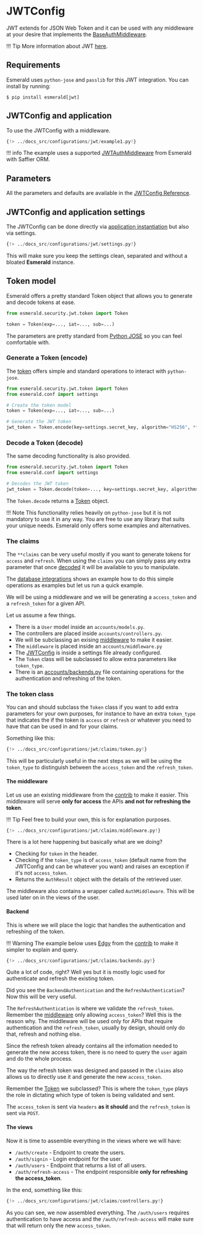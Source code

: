 # JWTConfig

JWT extends for JSON Web Token and it can be used with any middleware at your desire that implements the
[BaseAuthMiddleware](../middleware/middleware.md#baseauthmiddleware).

!!! Tip
    More information about JWT
    <a href="https://jwt.io/introduction" target='_blank'>here</a>.

## Requirements

Esmerald uses `python-jose` and `passlib` for this JWT integration. You can install by running:

```shell
$ pip install esmerald[jwt]
```

## JWTConfig and application

To use the JWTConfig with a middleware.

```python hl_lines="5 8-10 12"
{!> ../docs_src/configurations/jwt/example1.py!}
```

!!! info
    The example uses a supported [JWTAuthMiddleware](../databases/saffier/middleware.md#jwtauthmiddleware)
    from Esmerald with Saffier ORM.

## Parameters

All the parameters and defaults are available in the [JWTConfig Reference](../references/configurations/jwt.md).

## JWTConfig and application settings

The JWTConfig can be done directly via [application instantiation](#jwtconfig-and-application) but also via settings.

```python
{!> ../docs_src/configurations/jwt/settings.py!}
```

This will make sure you keep the settings clean, separated and without a bloated **Esmerald** instance.

## Token model

Esmerald offers a pretty standard Token object that allows you to generate and decode tokens at ease.

```python
from esmerald.security.jwt.token import Token

token = Token(exp=..., iat=..., sub=...)
```

The parameters are pretty standard from
<a href="https://python-jose.readthedocs.io/en/latest/" target='_blank'>Python JOSE</a> so you can feel
comfortable with.

### Generate a Token (encode)

The [token](#token-model) offers simple and standard operations to interact with `python-jose`.

```python
from esmerald.security.jwt.token import Token
from esmerald.conf import settings

# Create the token model
token = Token(exp=..., iat=..., sub=...)

# Generate the JWT token
jwt_token = Token.encode(key=settings.secret_key, algorithm="HS256", **claims)
```

### Decode a Token (decode)

The same decoding functionality is also provided.

```python
from esmerald.security.jwt.token import Token
from esmerald.conf import settings

# Decodes the JWT token
jwt_token = Token.decode(token=..., key=settings.secret_key, algorithms=["HS256"])
```

The `Token.decode` returns a [Token](#token-model) object.

!!! Note
    This functionality relies heavily on `python-jose` but it is not mandatory to use it in any way.
    You are free to use any library that suits your unique needs. Esmerald only offers some examples and alternatives.

### The claims

The `**claims` can be very useful mostly if you want to generate tokens for `access` and `refresh`.
When using the `claims` you can simply pass any extra parameter that once [decoded](#decode-a-token-decode)
it will be available to you to manipulate.

The [database integrations](../databases/edgy/example.md) shows an example how to do this simple
operations as examples but let us run a quick example.

We will be using a middleware and we will be generating a `access_token` and a `refresh_token`
for a given API.

Let us assume a few things.

* There is a `User` model inside an `accounts/models.py`.
* The controllers are placed inside `accounts/controllers.py`.
* We will be subclassing an exising [middleware](../databases/edgy/middleware.md) to make it easier.
* The `middleware` is placed inside an `accounts/middleware.py`
* The [JWTConfig](#jwtconfig) is inside a settings file already configured.
* The `Token` class will be subclassed to allow extra parameters like `token_type`.
* There is an [accounts/backends.py](#backend) file containing operations for the authentication and refreshing of the token.

### The token class

You can and should subclass the `Token` class if you want to add extra parameters for your own
purposes, for instance to have an extra `token_type` that indicates the if the token is `access`
or `refresh` or whatever you need to have that can be used in and for your claims.

Something like this:

```python
{!> ../docs_src/configurations/jwt/claims/token.py!}
```

This will be particularly useful in the next steps as we will be using the `token_type` to distinguish
between the `access_token` and the `refresh_token`.

#### The middleware

Let us use an existing middleware from the [contrib](../databases/edgy/middleware.md) to make it easier.
This middleware will serve **only for access** the APIs **and not for refreshing the token**.

!!! Tip
    Feel free to build your own, this is for explanation purposes.

```python
{!> ../docs_src/configurations/jwt/claims/middleware.py!}
```

There is a lot here happening but basically what are we doing?

* Checking for `token` in the header.
* Checking if the `token_type` is of `access_token` (default name from the JWTConfig and can be whatever you want) and raises
an exception if it's not `access_token`.
* Returns the `AuthResult` object with the details of the retrieved user.

The middleware also contains a wrapper called `AuthMiddleware`. This will be used later on in the views of the user.

#### Backend

This is where we will place the logic that handles the authentication and refreshing of the token.

!!! Warning
    The example below uses [Edgy](https://edgy.tarsild.io) from the [contrib](../databases/edgy/models.md)
    to make it simpler to explain and query.

```python
{!> ../docs_src/configurations/jwt/claims/backends.py!}
```

Quite a lot of code, right? Well yes but it is mostly logic used for authenticate and refresh the existing
token.

Did you see the `BackendAuthentication` and the `RefreshAuthentication`? Now this will be very useful.

The `RefreshAuthentication` is where we validate the `refresh_token`. Remember the [middleware](#the-middleware)
only allowing `access_token`? Well this is the reason why. The middleware will be used only
for APIs that require authentication and the `refresh_token`, usually by design, should only do that,
refresh and nothing else.

Since the refresh token already contains all the infomation needed to generate the new access token,
there is no need to query the `user` again and do the whole process.

The way the refresh token was designed and passed in the `claims` also allows us to directly use it
and generate the new `access_token`.

Remember the [Token](#the-token-class) we subclassed? This is where the `token_type` plays the role
in dictating which type of token is being validated and sent.

The `access_token` is sent via `headers` **as it should** and the `refresh_token` is sent via `POST`.

#### The views

Now it is time to assemble everything in the views where we will have:

* `/auth/create` - Endpoint to create the users.
* `/auth/signin` - Login endpoint for the user.
* `/auth/users` - Endpoint that returns a list of all users.
* `/auth/refresh-access` - The endpoint responsible **only for refreshing the access_token**.

In the end, something like this:


```python
{!> ../docs_src/configurations/jwt/claims/controllers.py!}
```

As you can see, we now assembled everything. The `/auth/users` requires authentication to have
access and the `/auth/refresh-access` will make sure that will return only the new `access_token`.
